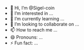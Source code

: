 - 👋 Hi, I’m @Sigel-coin
- 👀 I’m interested in ...
- 🌱 I’m currently learning ...
- 💞️ I’m looking to collaborate on ...
- 📫 How to reach me ...
- 😄 Pronouns: ...
- ⚡ Fun fact: ...

<!---
این اولین کامیت سیگل کوین هستش :)
design by meti
--->
